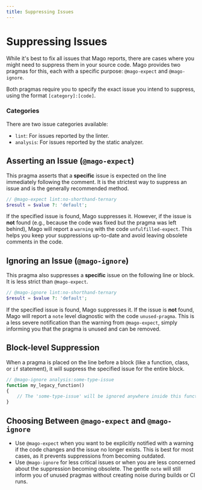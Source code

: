 ```yaml
---
title: Suppressing Issues
---
```


# Suppressing Issues

While it's best to fix all issues that Mago reports, there are cases where you might need to suppress them in your source code. Mago provides two pragmas for this, each with a specific purpose: `@mago-expect` and `@mago-ignore`.

Both pragmas require you to specify the exact issue you intend to suppress, using the format `[category]:[code]`.

### Categories

There are two issue categories available:

- `lint`: For issues reported by the linter.
- `analysis`: For issues reported by the static analyzer.

## Asserting an Issue (`@mago-expect`)

This pragma asserts that a **specific** issue is expected on the line immediately following the comment. It is the strictest way to suppress an issue and is the generally recommended method.

```php
// @mago-expect lint:no-shorthand-ternary
$result = $value ?: 'default';
```

If the specified issue is found, Mago suppresses it. However, if the issue is **not** found (e.g., because the code was fixed but the pragma was left behind), Mago will report a `warning` with the code `unfulfilled-expect`. This helps you keep your suppressions up-to-date and avoid leaving obsolete comments in the code.

## Ignoring an Issue (`@mago-ignore`)

This pragma also suppresses a **specific** issue on the following line or block. It is less strict than `@mago-expect`.

```php
// @mago-ignore lint:no-shorthand-ternary
$result = $value ?: 'default';
```

If the specified issue is found, Mago suppresses it. If the issue is **not** found, Mago will report a `note` level diagnostic with the code `unused-pragma`. This is a less severe notification than the warning from `@mago-expect`, simply informing you that the pragma is unused and can be removed.

## Block-level Suppression

When a pragma is placed on the line before a block (like a function, class, or `if` statement), it will suppress the specified issue for the entire block.

```php
// @mago-ignore analysis:some-type-issue
function my_legacy_function()
{
    // The 'some-type-issue' will be ignored anywhere inside this function.
}
```

## Choosing Between `@mago-expect` and `@mago-ignore`

- Use `@mago-expect` when you want to be explicitly notified with a warning if the code changes and the issue no longer exists. This is best for most cases, as it prevents suppressions from becoming outdated.
- Use `@mago-ignore` for less critical issues or when you are less concerned about the suppression becoming obsolete. The gentle `note` will still inform you of unused pragmas without creating noise during builds or CI runs.
